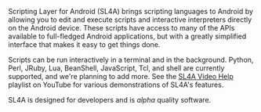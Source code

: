 Scripting Layer for Android (SL4A) brings scripting languages to Android by
allowing you to edit and execute scripts and interactive interpreters directly
on the Android device. These scripts have access to many of the APIs available
to full-fledged Android applications, but with a greatly simplified interface
that makes it easy to get things done.

Scripts can be run interactively in a terminal and in the background.  Python,
Perl, JRuby, Lua, BeanShell, JavaScript, Tcl, and shell are currently supported,
and we're planning to add more. See the [SL4A Video
Help](http://www.youtube.com/playlist?list=PL07A81E6CE96F158B) playlist on
YouTube for various demonstrations of SL4A's features.

SL4A is designed for developers and is _alpha_ quality software.
